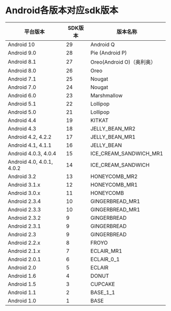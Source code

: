 # Android各版本对应sdk版本

|平台版本|SDK版本|版本名称|
|---|---|---|
|Android 10	|29	 |Android Q|
|Android 9.0|28	|Pie (Android P)|
|Android 8.1|27	|Oreo(Android O)（奥利奥）|
|Android 8.0|26|Oreo| 
|Android 7.1|25|Nougat| 
|Android 7.0|24|Nougat|     
|Android 6.0|23|Marshmallow|  
|Android 5.1|22|Lollipop| 
|Android 5.0|21|Lollipop| 
|Android 4.4|19|KITKAT|
|Android 4.3|18|JELLY_BEAN_MR2|
|Android 4.2, 4.2.2|17|JELLY_BEAN_MR1|
|Android 4.1, 4.1.1|16|JELLY_BEAN|
|Android 4.0.3, 4.0.4|15|ICE_CREAM_SANDWICH_MR1|
|Android 4.0, 4.0.1, 4.0.2|14|ICE_CREAM_SANDWICH|
|Android 3.2|13|HONEYCOMB_MR2|
Android 3.1.x|12|HONEYCOMB_MR1
Android 3.0.x|11|HONEYCOMB
Android 2.3.4|10|GINGERBREAD_MR1
Android 2.3.3|10|GINGERBREAD_MR1
Android 2.3.2|9|GINGERBREAD
Android 2.3.1|9|GINGERBREAD
Android 2.3|9|GINGERBREAD
Android 2.2.x|8|FROYO
Android 2.1.x|7|ECLAIR_MR1
Android 2.0.1|6|ECLAIR_0_1
Android 2.0|5|ECLAIR
Android 1.6|4|DONUT
Android 1.5|3|CUPCAKE
Android 1.1|2|BASE_1_1
Android 1.0|1|BASE